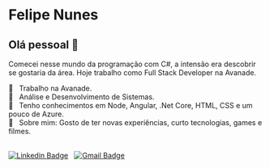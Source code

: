 # Felipe Nunes

## Olá pessoal 👋
Comecei nesse mundo da programação com C#, a intensão era descobrir se gostaria da área. Hoje trabalho como Full Stack Developer na Avanade.

 :office:  &nbsp; Trabalho na Avanade.
 <br/> :school: &nbsp; Análise e Desenvolvimento de Sistemas.
 <br/> :book: &nbsp; Tenho conhecimentos em Node, Angular, .Net Core, HTML, CSS e um pouco de Azure.
 <br/> 💬  &nbsp; Sobre mim: Gosto de ter novas experiências, curto tecnologias, games e filmes.
 
 <br/>  [![Linkedin Badge](https://img.shields.io/badge/-FelipeNunes-blue?style=flat-square&logo=Linkedin&logoColor=white&link=https://www.linkedin.com/in/felipenno/)](https://www.linkedin.com/in/felipenno/) 
&nbsp;
[![Gmail Badge](https://img.shields.io/badge/-felipenno14@gmail.com-c14438?style=flat-square&logo=Gmail&logoColor=white&link=mailto:felipenno14@gmail.com)](mailto:felipenno14@gmail.com)
